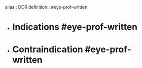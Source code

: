 alias:: DCR
definition:: #eye-prof-written

- # Indications #eye-prof-written
- # Contraindication #eye-prof-written